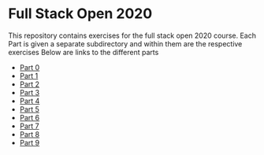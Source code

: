 # Full Stack Open 2020

This repository contains exercises for the full stack open 2020 course.
Each Part is given a separate subdirectory and within them are the respective exercises
Below are links to the different parts
* [Part 0](./part-0)
* [Part 1](./part-1)
* [Part 2](./part-2)
* [Part 3](./part-3)
* [Part 4](./part-4)
* [Part 5](./part-5)
* [Part 6](./part-6)
* [Part 7](./part-7)
* [Part 8](./part-8)
* [Part 9](./part-9)
